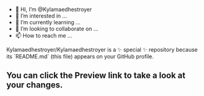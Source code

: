 - 👋 Hi, I’m @Kylamaedhestroyer
- 👀 I’m interested in ...
- 🌱 I’m currently learning ...
- 💞️ I’m looking to collaborate on ...
- 📫 How to reach me ...

<!---
Kylamaedhestroyer/Kylamaedhestroyer is a ✨ special ✨ repository because its `README.md` (this file) appears on your GitHub profile.
You can click the Preview link to take a look at your changes.
--->Kylamaedhestroyer/Kylamaedhestroyer is a ✨ special ✨ repository because its `README.md` (this file) appears on your GitHub profile.
You can click the Preview link to take a look at your changes.
--

